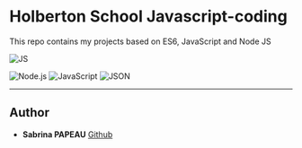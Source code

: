 # Holberton School Javascript-coding

This repo contains my projects based on ES6, JavaScript and Node JS

![JS](https://zupimages.net/up/24/04/qsgm.png)


![Node.js](https://img.shields.io/badge/≡-Node.js-339933?logo=Node.js&style=flat-square&labelColor=282828)
![JavaScript](https://img.shields.io/badge/≡-JavaScript-F7DF1E?logo=javascript&style=flat-square&labelColor=282828)
![JSON](https://img.shields.io/badge/≡-JSON-000000?logo=JSON&style=flat-square&labelColor=282828)

---

## Author
* **Sabrina PAPEAU** [Github](https://github.com/Holbiwan)
